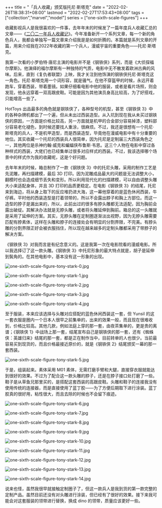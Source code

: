 +++
title = "「兵人收藏」颁奖版托尼·斯塔克"
date = "2022-02-26T18:38:31+08:00"
lastmod = "2022-02-27T17:53:43+08:00"
tags = ["collection","marvel","model"]
series = ["one-sixth-scale-figures"]
+++

收藏影视兵人是我很喜欢的一件事，去年年末的时候发了一篇年度兵人收藏汇总的文章——《[二〇二一年兵人收藏记](/life/hobbies/my-collections-of-one-sixth-scale-figures-in-2021/)》。今年准备新开一个系列文章，每一个新的角色兵人，我都会单独写一篇文章来介绍我是是如何折腾的。本篇就是系列文章的开篇，用来介绍我在2022年收藏的第一个兵人，漫威宇宙的重要角色——托尼·斯塔克。

我第一次看的小罗伯特·唐尼主演的电影并不是《钢铁侠》系列，而是《大侦探福尔摩斯》。他演绎的福尔摩斯有一种独特的气质，电影中无不散发着欧洲古典的风味。后来，直到《复仇者联盟》上映，我才关注到他饰演的钢铁侠托尼·斯塔克这一角色。托尼·斯塔克用一个词形容，就是骚气。在他不穿盔甲的时候，永远开着跑车，穿着西装，带着墨镜。如果仔细看电影中他的服装，或者是看片场照，则会发现，他永远穿着一双高跟皮鞋。可能是因为其他演员身高比较高，为了好搭戏，只能增高一些了。

HotToys 出品最多的角色就是钢铁侠了，各种型号的机型，甚至《钢铁侠 3》中的各种杂牌机都出了一个遍，但从未出过西装造型。从入坑到现在我从未买过钢铁侠的原因，一方面是价格比较高，另一方面就是机甲的合金部分容易掉漆，塑料部分容易老化褪色，到时候还要找人重涂，很麻烦。不过，我还是很想有一个托尼·斯塔克的兵人，不是机甲造型，而是西装造型，毕竟他在漫威电影中有十分重要的地位。其实收藏一个托尼的西装兵人很简单，因为托尼是定制届三大西装角色之一，其他两位是杀神约翰·威克和蝙蝠侠布鲁斯·韦恩。这三个人物在电影中穿过各种样式的西装，大佬们也已经集单过很多对应样式的西装。不过，我该选择哪个场景中的样式作为我的收藏呢，这是个好问题。

去年年末的时候，箱总制作了一款《钢铁侠 3》中的托尼头雕，采用的制作工艺是先泥雕，再扫描建模，最后 3D 打印。因为泥雕成品最大的问题是无法调整大小，翻模时也会造成细节丢失和变形。所以利用现代化的扫描建模，可以自由调整头雕大小来适配身体，并且 3D 打印的品质更稳定。在电影《钢铁侠 3》的结尾，托尼来到海边，将从身上取下的反应堆扔进大海，这一幕他穿着的是蓝色休闲西装，牛仔裤。平时他的西装造型是打着领带的，所以不会露出脖子和胸上方部位。而这一造型的脖子是漏出来的，所以，此前出过的很多有脖头雕都无法适配，因为胸前会露出破绽。其解决办法就是无脖头雕，或者将头雕延伸到胸前。箱总的这一头雕就是采用了延伸的方案。其实，无脖头雕在定制圈逐渐淡出视野，因为无脖头雕需要匹配有脖素体，这样在头雕和脖子的连接处会有明显的分割界限，不完美。有脖头雕的分割界限正好会被衣服挡住，所以现在越来越多的定制头雕都采用了带脖子的解决方案。

《钢铁侠 3》对我而言是有纪念意义的。这是我第一次在电影院看的漫威电影。所以我选择订了这一款头雕。《钢铁侠 3》中托尼形象的最大特点就是，胡子是延伸到鬓角的。在其他电影中，基本没有这一形象的出现。

![one-sixth-scale-figure-tony-stark-0.jpg](/images/one-sixth-scale-figure-tony-stark-0.jpg "《钢铁侠 3》中的托尼形象")

![one-sixth-scale-figure-tony-stark-1.jpg](/images/one-sixth-scale-figure-tony-stark-1.jpg "头雕白膜展示（一）")

![one-sixth-scale-figure-tony-stark-2.jpg](/images/one-sixth-scale-figure-tony-stark-2.jpg "头雕白膜展示（二）")

![one-sixth-scale-figure-tony-stark-3.jpg](/images/one-sixth-scale-figure-tony-stark-3.jpg "头雕白膜展示（三）")

![one-sixth-scale-figure-tony-stark-4.jpg](/images/one-sixth-scale-figure-tony-stark-4.jpg "头雕 CoA")

至于服装，本来应该选择与头雕对应搭配的蓝色休闲西装这一套，但 Yunsil 的这一套衣服是圈内一个日本人很早之前集单的，出来的效果一般，而且现在很难收到，价格比较高。其他几款，例如法庭上穿的那一套，由夜茶集单的，更是贵的离谱；《钢铁侠 1》中战场上那一套，结尾宣布自己是钢铁侠的那一套，还有《蜘蛛侠：英雄归来》结尾的那一套，都是正在制作当中，目前转单的人也很少。当前最容易买到现货的，而且价格最接近原价的，就是《钢铁侠 2》结尾颁奖一幕的那一套西装。

![one-sixth-scale-figure-tony-stark-5.jpg](/images/one-sixth-scale-figure-tony-stark-5.jpg "《钢铁侠 2》颁奖一幕的剧照")

于是，组装起来。素体采用 M01 素体，无需打磨手臂和大腿，直接穿衣服就能达到很好的效果。不过为了配合这一款头雕的脖子，还是在脖子接口处打磨了一些。鞋子是从草鱼兄那里买的，是搭配这套西装的高跟皮鞋。头雕和鞋子的连接我没有使用传统的连接器，而是直接使用了蓝丁胶——为了方便后期取下进行涂装。蓝丁胶真的很好用，粘性很大，而且去除的时候也不会留下痕迹。

![one-sixth-scale-figure-tony-stark-6.jpg](/images/one-sixth-scale-figure-tony-stark-6.jpg "Yunsil 服装衬衣")

![one-sixth-scale-figure-tony-stark-7.jpg](/images/one-sixth-scale-figure-tony-stark-7.jpg "Yunsil 服装西服")

![one-sixth-scale-figure-tony-stark-8.jpg](/images/one-sixth-scale-figure-tony-stark-8.jpg "Yunsil 服装裤子")

![one-sixth-scale-figure-tony-stark-9.jpg](/images/one-sixth-scale-figure-tony-stark-9.jpg "Yunsil 服装细节展示（一）")

![one-sixth-scale-figure-tony-stark-10.jpg](/images/one-sixth-scale-figure-tony-stark-10.jpg "Yunsil 服装细节展示（二）")

![one-sixth-scale-figure-tony-stark-11.jpg](/images/one-sixth-scale-figure-tony-stark-11.jpg "Yunsil 服装 CoA")

![one-sixth-scale-figure-tony-stark-12.jpg](/images/one-sixth-scale-figure-tony-stark-12.jpg "配套定制高跟皮鞋")

![one-sixth-scale-figure-tony-stark-13.jpg](/images/one-sixth-scale-figure-tony-stark-13.jpg "衣服和头雕合体（一）")

![one-sixth-scale-figure-tony-stark-14.jpg](/images/one-sixth-scale-figure-tony-stark-14.jpg "衣服和头雕合体（二）")

说来也怪，虽然我很早就接触定制圈子了，但这一款兵人是我到货的第一款完整的定制产品。虽然目前还没有对头雕进行涂装，但已经有了很好的效果。接下来我可能会对这套服装的领带进行替换，换成 dino 的领带，质量应该更好一些。